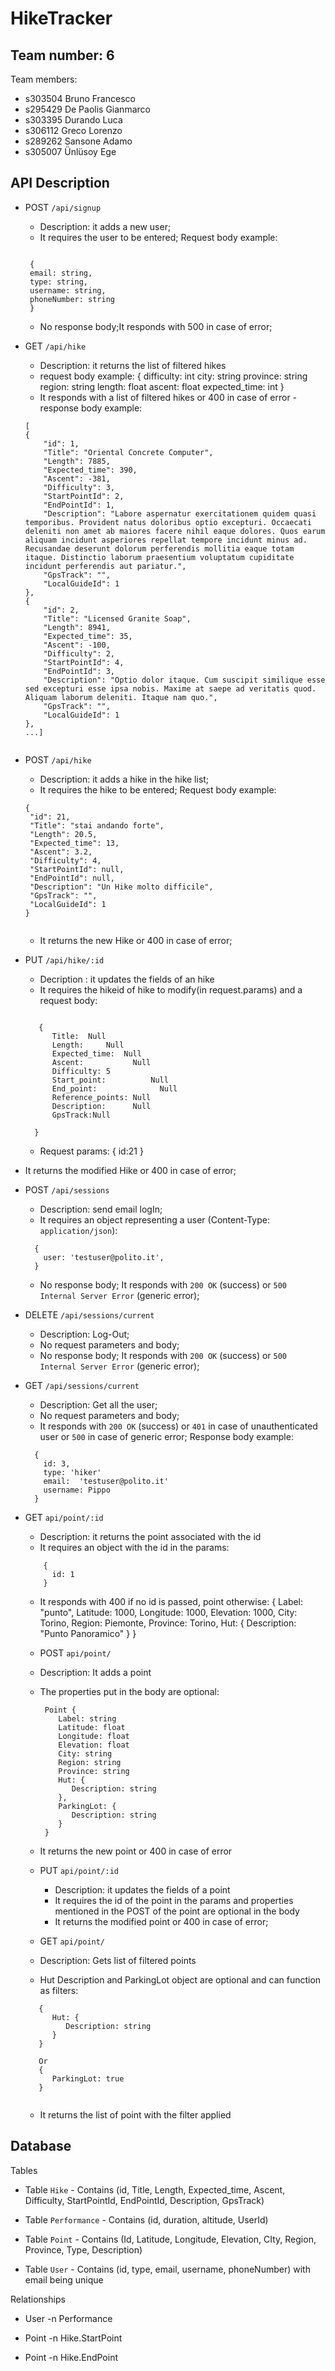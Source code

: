 # HikeTracker

## Team number: 6

Team members:
* s303504 Bruno Francesco
* s295429 De Paolis Gianmarco
* s303395 Durando Luca
* s306112 Greco Lorenzo
* s289262 Sansone Adamo
* s305007 Ünlüsoy Ege


## API Description 
- POST `/api/signup`
   - Description: it adds a new user;
   - It requires the user to be entered; Request body example:
   ```
   
    {
    email: string,
    type: string,
    username: string,
    phoneNumber: string
    } 
   
    ```
   - No response body;It responds with 500 in case of error;

- GET `/api/hike`       
    - Description: it returns the list of filtered hikes 
    - request body example:
    {
      difficulty: int
      city: string
      province: string
      region: string
      length: float
      ascent: float
      expected_time: int
    }
    - It responds with a list of filtered hikes or 400 in case of error
    -response body example:
    ```
   [
    {
        "id": 1,
        "Title": "Oriental Concrete Computer",
        "Length": 7885,
        "Expected_time": 390,
        "Ascent": -381,
        "Difficulty": 3,
        "StartPointId": 2,
        "EndPointId": 1,
        "Description": "Labore aspernatur exercitationem quidem quasi temporibus. Provident natus doloribus optio excepturi. Occaecati deleniti non amet ab maiores facere nihil eaque dolores. Quos earum aliquam incidunt asperiores repellat tempore incidunt minus ad. Recusandae deserunt dolorum perferendis mollitia eaque totam itaque. Distinctio laborum praesentium voluptatum cupiditate incidunt perferendis aut pariatur.",
        "GpsTrack": "",
        "LocalGuideId": 1
    },
    {
        "id": 2,
        "Title": "Licensed Granite Soap",
        "Length": 8941,
        "Expected_time": 35,
        "Ascent": -100,
        "Difficulty": 2,
        "StartPointId": 4,
        "EndPointId": 3,
        "Description": "Optio dolor itaque. Cum suscipit similique esse sed excepturi esse ipsa nobis. Maxime at saepe ad veritatis quod. Aliquam laborum deleniti. Itaque nam quo.",
        "GpsTrack": "",
        "LocalGuideId": 1
    },
    ...]
     

- POST `/api/hike` 
  - Description: it adds a hike in the hike list;
  - It requires the hike to be entered; Request body example:
   ```    
  {
    "id": 21,
    "Title": "stai andando forte",
    "Length": 20.5,
    "Expected_time": 13,
    "Ascent": 3.2,
    "Difficulty": 4,
    "StartPointId": null,
    "EndPointId": null,
    "Description": "Un Hike molto difficile",
    "GpsTrack": "",
    "LocalGuideId": 1
  }
         
  ```
  - It returns the new Hike or 400 in case of error;


- PUT `/api/hike/:id`
  - Decription : it updates the fields of an hike
  - It requires the hikeid of hike to modify(in request.params) and a request body:
  ```
     
     {         
        Title:  Null
        Length:     Null     
        Expected_time:  Null 
        Ascent:           Null
        Difficulty: 5     
        Start_point:          Null 
        End_point:              Null
        Reference_points: Null
        Description:      Null
        GpsTrack:Null

    }
  ```
  - Request params:
    {
      id:21
    }
- It returns the modified Hike or 400 in case of error;
- POST `/api/sessions`
  - Description: send email logIn;
  - It requires an object representing a user (Content-Type: `application/json`):
  ```
    {
      user: 'testuser@polito.it', 
    }
  ```
  - No response body; It responds with `200 OK` (success) or `500 Internal Server Error` (generic error);

- DELETE `/api/sessions/current`
  - Description: Log-Out;
  - No request parameters and body;
  - No response body; It responds with `200 OK` (success) or `500 Internal Server Error` (generic error);

- GET `/api/sessions/current`
  - Description: Get all the user;
  - No request parameters and body;
  - It responds with `200 OK` (success) or `401` in case of unauthenticated user or `500` in case of generic error; Response body example:
  ```
    {
      id: 3,
      type: 'hiker'
      email:  'testuser@polito.it'
      username: Pippo
    }
  ```
  
- GET `api/point/:id`
  - Description: it returns the point associated with the id
  - It requires an object with the id in the params:
  ```
      {
        id: 1
      }
  ```
  - It responds with 400 if no id is passed, point otherwise:
    {
        Label: "punto",
        Latitude: 1000,
        Longitude: 1000,
        Elevation: 1000,
        City: Torino,
        Region: Piemonte,
        Province: Torino,
        Hut: {
            Description: "Punto Panoramico"
        }
    }
    
  - POST `api/point/`
   - Description: It adds a point
   - The properties put in the body are optional:
     ```
      Point {
         Label: string
         Latitude: float
         Longitude: float
         Elevation: float
         City: string
         Region: string
         Province: string
         Hut: {
            Description: string
         },
         ParkingLot: {
            Description: string
         }
      }
     ```
   - It returns the new point or 400 in case of error
  
  - PUT `api/point/:id`
     - Description: it updates the fields of a point
     - It requires the id of the point in the params and properties mentioned in the POST of the point are optional in the body
     - It returns the modified point or 400 in case of error;
       
  - GET `api/point/`
   - Description: Gets list of filtered points
   - Hut Description and ParkingLot object are optional and can function as filters:
   ```
      {
         Hut: {
            Description: string
         }
      }
      
      Or
      {
         ParkingLot: true
      }
      
   ```
   - It returns the list of point with the filter applied

## Database 
Tables

- Table `Hike` - Contains (id, Title, Length, Expected_time, Ascent, Difficulty, StartPointId, EndPointId, Description, GpsTrack)

- Table `Performance` - Contains (id, duration, altitude, UserId)

- Table `Point` - Contains (Id, Latitude, Longitude, Elevation, CIty, Region, Province, Type, Description)

- Table `User` - Contains (id, type, email, username, phoneNumber) with email being unique 

Relationships

- User -n Performance

- Point -n Hike.StartPoint

- Point -n Hike.EndPoint

